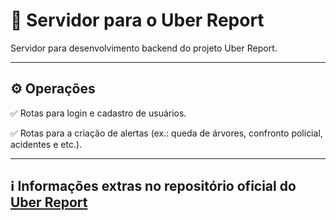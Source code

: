 # 🛜 Servidor para o Uber Report

Servidor para desenvolvimento backend do projeto Uber Report.

---

## ⚙️ Operações

✅ Rotas para login e cadastro de usuários.

✅ Rotas para a criação de alertas (ex.: queda de árvores, confronto policial, acidentes e etc.).

---

## ℹ️ Informações extras no repositório oficial do [Uber Report](https://github.com/2025-1-NCC3/Projeto12)

